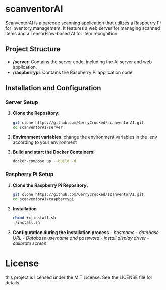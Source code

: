 # scanventorAI

ScanventorAI is a barcode scanning application that utilizes a Raspberry Pi for inventory management. It features a web server for managing scanned items and a TensorFlow-based AI for item recognition.

## Project Structure

- **/server**: Contains the server code, including the AI server and web application.
- **/raspberrypi**: Contains the Raspberry Pi application code.

## Installation and Configuration

### Server Setup

1. **Clone the Repository**:
   ```bash
   git clone https://github.com/GerryCrooked/scanventorAI.git
   cd scanventorAI/server
   
2. **Environment variables**:
   change the environment variables in the .env according to your environment

3. **Build and start the Docker Containers:**
   ```bash
   docker-compose up --build -d


### Raspberry Pi Setup

1. **Clone the Raspberry Pi Repository:**
   ```bash
   git clone https://github.com/GerryCrooked/scanventorAI.git
   cd scanventorAI/raspberrypi

2. **Installation**
   ```bash
   chmod +x install.sh
   ./install.sh

3. **Configuration during the installation process**
   *- hostname*
   *- database URL*
   *- Database username and password*
   *- install display driver*
   *- calibrate screen*

# License
this project is licensed under the MIT License. See the LICENSE file for details.
